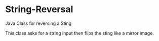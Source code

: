 # String-Reversal
Java Class for reversing a Sting

This class asks for a string input then flips the sting like a mirror image. 
